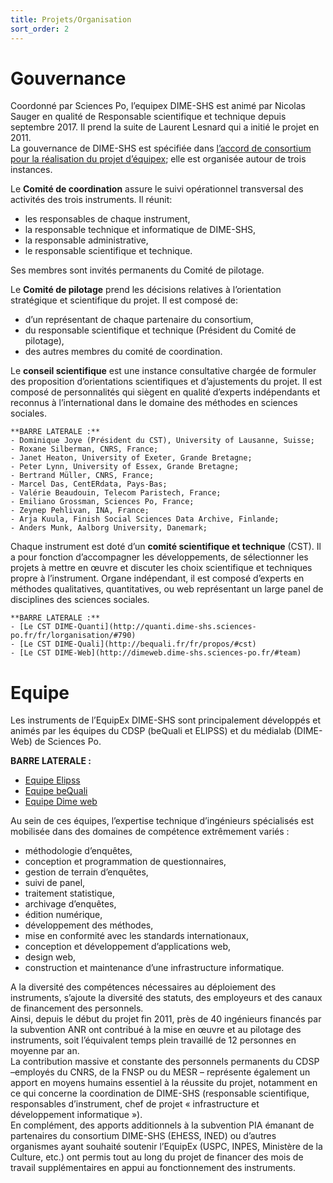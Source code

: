 ```yaml
---
title: Projets/Organisation
sort_order: 2
---
```


# Gouvernance
Coordonné par Sciences Po, l’equipex DIME-SHS est animé par Nicolas Sauger en qualité de Responsable scientifique et technique depuis septembre 2017. Il prend la suite de Laurent Lesnard qui a initié le projet en 2011.<br>
La gouvernance de DIME-SHS est spécifiée dans [l’accord de consortium pour la réalisation du projet d’équipex](docs/DIME-SHS_ACCORDCONSORTIUM.pdf); elle est organisée autour de trois instances.

Le **Comité de coordination** assure le suivi opérationnel transversal des activités des trois instruments. Il réunit:
- les responsables de chaque instrument,
- la responsable technique et informatique de DIME-SHS,
- la responsable administrative,
- le responsable scientifique et technique.

Ses membres sont invités permanents du Comité de pilotage.

Le **Comité de pilotage** prend les décisions relatives à l’orientation stratégique et scientifique du projet. Il est composé de:
- d’un représentant de chaque partenaire du consortium,
- du responsable scientifique et technique (Président du Comité de pilotage),
- des autres membres du comité de coordination.

Le **conseil scientifique** est une instance consultative chargée de formuler des proposition d’orientations scientifiques et d’ajustements du projet. Il est composé de personnalités qui siègent en qualité d’experts indépendants et reconnus à l’international dans le domaine des méthodes en sciences sociales.

    **BARRE LATERALE :**
    - Dominique Joye (Président du CST), University of Lausanne, Suisse;
    - Roxane Silberman, CNRS, France;
    - Janet Heaton, University of Exeter, Grande Bretagne;
    - Peter Lynn, University of Essex, Grande Bretagne;
    - Bertrand Müller, CNRS, France;
    - Marcel Das, CentERdata, Pays-Bas;
    - Valérie Beaudouin, Telecom Paristech, France;
    - Emiliano Grossman, Sciences Po, France;
    - Zeynep Pehlivan, INA, France;
    - Arja Kuula, Finish Social Sciences Data Archive, Finlande;
    - Anders Munk, Aalborg University, Danemark;

Chaque instrument est doté d’un **comité scientifique et technique** (CST). Il a pour fonction d’accompagner les développements, de sélectionner les projets à mettre en œuvre et discuter les choix scientifique et techniques propre à l’instrument. Organe indépendant, il est composé d’experts en méthodes qualitatives, quantitatives, ou web représentant un large panel de disciplines des sciences sociales.

    **BARRE LATERALE :**
    - [Le CST DIME-Quanti](http://quanti.dime-shs.sciences-po.fr/fr/lorganisation/#790)
    - [Le CST DIME-Quali](http://bequali.fr/fr/propos/#cst)
    - [Le CST DIME-Web](http://dimeweb.dime-shs.sciences-po.fr/#team)

# Equipe
Les instruments de l’EquipEx DIME-SHS sont principalement développés et animés par les équipes du CDSP (beQuali et ELIPSS) et du médialab (DIME-Web) de Sciences Po.

**BARRE LATERALE :**
- [Equipe Elipss](http://quanti.dime-shs.sciences-po.fr/fr/lorganisation/#813)
- [Equipe beQuali](http://bequali.fr/fr/propos/#13687)
- [Equipe Dime web](http://dimeweb.dime-shs.sciences-po.fr/#team)

Au sein de ces équipes, l’expertise technique d’ingénieurs spécialisés est mobilisée dans des domaines de compétence extrêmement variés :
- méthodologie d’enquêtes,
- conception et programmation de questionnaires,
- gestion de terrain d’enquêtes,
- suivi de panel,
- traitement statistique,
- archivage d’enquêtes,
- édition numérique,
- développement des méthodes,
- mise en conformité avec les standards internationaux,
- conception et développement d’applications web,
- design web,
- construction et maintenance d’une infrastructure informatique.

A la diversité des compétences nécessaires au déploiement des instruments, s’ajoute la diversité des statuts, des employeurs et des canaux de financement des personnels.<br>
Ainsi, depuis le début du projet fin 2011, près de 40 ingénieurs financés par la subvention ANR ont contribué à la mise en œuvre et au pilotage des instruments, soit l’équivalent temps plein travaillé de 12 personnes en moyenne par an.<br>
La contribution massive et constante des personnels permanents du CDSP –employés du CNRS, de la FNSP ou du MESR – représente également un apport en moyens humains essentiel à la réussite du projet, notamment en ce qui concerne la coordination de DIME-SHS (responsable scientifique, responsables d’instrument, chef de projet « infrastructure et développement informatique »).<br>
En complément, des apports additionnels à la subvention PIA émanant de partenaires du consortium DIME-SHS (EHESS, INED) ou d’autres organismes ayant souhaité soutenir l’EquipEx (USPC, INPES, Ministère de la Culture, etc.) ont permis tout au long du projet de financer des mois de travail supplémentaires en appui au fonctionnement des instruments.
